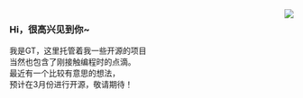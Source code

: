 
<img align="right" src="https://github-readme-stats.vercel.app/api?username=GT-ZhangAcer&show_icons=true&hide_title=true&theme=tokyonight&&hide_border=true" />  

### Hi，很高兴见到你~
我是GT，这里托管着我一些开源的项目  
当然也包含了刚接触编程时的点滴。  
最近有一个比较有意思的想法，  
预计在3月份进行开源，敬请期待！


<!--
**GT-ZhangAcer/GT-ZhangAcer** is a ✨ _special_ ✨ repository because its `README.md` (this file) appears on your GitHub profile.

- :orange_book: Focusing on Swift & iOS
- :hammer: Creator of applications and frameworks
- :ram: Founder the ObjCCN
- :meat_on_bone: Meat lover
- 🔭 I’m currently working on ...
- 🌱 I’m currently learning ...
- 👯 I’m looking to collaborate on ...
- 🤔 I’m looking for help with ...
- 💬 Ask me about ...
- 📫 How to reach me: ...
- 😄 Pronouns: ...
- ⚡ Fun fact: ...
-->
